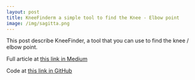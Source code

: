 ```yaml
---
layout: post
title: KneeFinderm a simple tool to find the Knee - Elbow point
image: /img/sagitta.png
---
```


This post describe KneeFinder, a tool that you can use to find the knee / elbow point.

Full article at [this link in Medium](https://medium.com/@vincenzo.lavorini/kneefinder-simple-tool-to-find-the-knee-elbow-point-b72cd806b864)

Code at [this link in GitHub](https://github.com/vlavorini/kneefinder)
